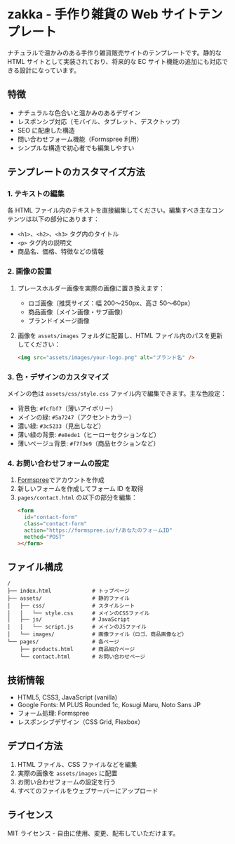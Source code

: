 # zakka - 手作り雑貨の Web サイトテンプレート

ナチュラルで温かみのある手作り雑貨販売サイトのテンプレートです。静的な HTML サイトとして実装されており、将来的な EC サイト機能の追加にも対応できる設計になっています。

## 特徴

- ナチュラルな色合いと温かみのあるデザイン
- レスポンシブ対応（モバイル、タブレット、デスクトップ）
- SEO に配慮した構造
- 問い合わせフォーム機能（Formspree 利用）
- シンプルな構造で初心者でも編集しやすい

## テンプレートのカスタマイズ方法

### 1. テキストの編集

各 HTML ファイル内のテキストを直接編集してください。編集すべき主なコンテンツは以下の部分にあります：

- `<h1>`、`<h2>`、`<h3>` タグ内のタイトル
- `<p>` タグ内の説明文
- 商品名、価格、特徴などの情報

### 2. 画像の設置

1. プレースホルダー画像を実際の画像に置き換えます：

   - ロゴ画像（推奨サイズ：幅 200〜250px、高さ 50〜60px）
   - 商品画像（メイン画像・サブ画像）
   - ブランドイメージ画像

2. 画像を `assets/images` フォルダに配置し、HTML ファイル内のパスを更新してください：
   ```html
   <img src="assets/images/your-logo.png" alt="ブランド名" />
   ```

### 3. 色・デザインのカスタマイズ

メインの色は `assets/css/style.css` ファイル内で編集できます。主な色設定：

- 背景色: `#fcfbf7`（薄いアイボリー）
- メインの緑: `#5a7247`（アクセントカラー）
- 濃い緑: `#3c5233`（見出しなど）
- 薄い緑の背景: `#e8ede1`（ヒーローセクションなど）
- 薄いベージュ背景: `#f7f3e9`（商品セクションなど）

### 4. お問い合わせフォームの設定

1. [Formspree](https://formspree.io/)でアカウントを作成
2. 新しいフォームを作成してフォーム ID を取得
3. `pages/contact.html` の以下の部分を編集：
   ```html
   <form
     id="contact-form"
     class="contact-form"
     action="https://formspree.io/f/あなたのフォームID"
     method="POST"
   ></form>
   ```

## ファイル構成

```
/
├── index.html             # トップページ
├── assets/                # 静的ファイル
│   ├── css/               # スタイルシート
│   │   └── style.css      # メインのCSSファイル
│   ├── js/                # JavaScript
│   │   └── script.js      # メインのJSファイル
│   └── images/            # 画像ファイル（ロゴ、商品画像など）
└── pages/                 # 各ページ
    ├── products.html      # 商品紹介ページ
    └── contact.html       # お問い合わせページ
```

## 技術情報

- HTML5, CSS3, JavaScript (vanilla)
- Google Fonts: M PLUS Rounded 1c, Kosugi Maru, Noto Sans JP
- フォーム処理: Formspree
- レスポンシブデザイン（CSS Grid, Flexbox）

## デプロイ方法

1. HTML ファイル、CSS ファイルなどを編集
2. 実際の画像を `assets/images` に配置
3. お問い合わせフォームの設定を行う
4. すべてのファイルをウェブサーバーにアップロード

## ライセンス

MIT ライセンス - 自由に使用、変更、配布していただけます。
